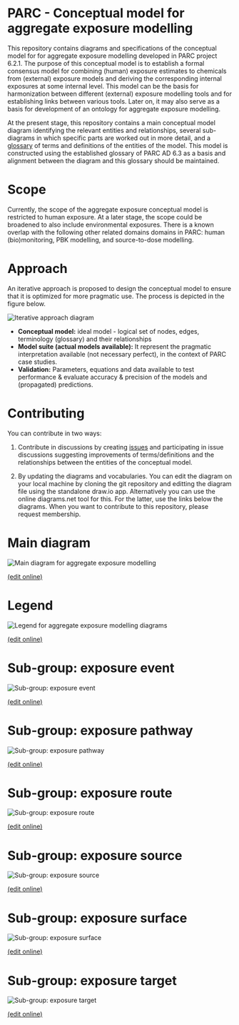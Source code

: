 # PARC - Conceptual model for aggregate exposure modelling

This repository contains diagrams and specifications of the conceptual model for for aggregate exposure modelling developed in PARC project 6.2.1. The purpose of this conceptual model is to establish a formal consensus model for combining (human) exposure estimates to chemicals from (external) exposure models and deriving the corresponding internal exposures at some internal level. This model can be the basis for harmonization between different (external) exposure modelling tools and for establishing links between various tools. Later on, it may also serve as a basis for development of an ontology for aggregate exposure modelling.

At the present stage, this repository contains a main conceptual model diagram identifying the relevant entities and relationships, several sub-diagrams in which specific parts are worked out in more detail, and a [glossary](glossary.csv) of terms and definitions of the entities of the model. This model is constructed using the established glossary of PARC AD 6.3 as a basis and alignment between the diagram and this glossary should be maintained.

# Scope

Currently, the scope of the aggregate exposure conceptual model is restricted to human exposure. At a later stage, the scope could be broadened to also include environmental exposures.
There is a known overlap with the following other related domains domains in PARC: human (bio)monitoring, PBK modelling, and source-to-dose modelling.

# Approach

An iterative approach is proposed to design the conceptual model to ensure that it is optimized for more pragmatic use. The process is depicted in the figure below.

![Iterative approach diagram](approach-diagram.png "Iterative approach diagram")

- **Conceptual model:** ideal model - logical set of nodes, edges, terminology (glossary) and their relationships
- **Model suite (actual models available):** It represent the pragmatic interpretation available (not necessary perfect), in the context of PARC case studies.
- **Validation:** Parameters, equations and data available to test performance & evaluate accuracy & precision of the models and (propagated) predictions.


# Contributing

You can contribute in two ways:

1. Contribute in discussions by creating [issues](https://github.com/eu-parc/aggregate-exposure-modelling/issues) and participating in issue discussions suggesting improvements of terms/definitions and the relationships between the entities of the conceptual model.

2. By updating the diagrams and vocabularies. You can edit the diagram on your local machine by cloning the git repository and editting the diagram file using the standalone draw.io app. Alternatively you can use the online diagrams.net tool for this. For the latter, use the links below the diagrams. When you want to contribute to this repository, please request membership.

# Main diagram

![Main diagram for aggregate exposure modelling](diagrams/aggregate-exposure-modelling.drawio.svg)

[(edit online)](https://app.diagrams.net/#Heu-parc%2Faggregate-exposure-modelling%2Fdevelop%2Fdiagrams%2Faggregate-exposure-modelling.drawio.svg)

# Legend

![Legend for aggregate exposure modelling diagrams](diagrams/legend.drawio.svg)

[(edit online)](https://app.diagrams.net/#Heu-parc%2Faggregate-exposure-modelling%2Fdevelop%2Fdiagrams%2Flegend.drawio.svg)


# Sub-group: exposure event

![Sub-group: exposure event](diagrams/sub-group-exposure-event.drawio.svg)

[(edit online)](https://app.diagrams.net/#Heu-parc%2Faggregate-exposure-modelling%2Fdevelop%2Fdiagrams%2Fsub-group-exposure-event.drawio.svg)

# Sub-group: exposure pathway

![Sub-group: exposure pathway](diagrams/sub-group-exposure-pathway.drawio.svg)

[(edit online)](https://app.diagrams.net/#Heu-parc%2Faggregate-exposure-modelling%2Fdevelop%2Fdiagrams%2Fsub-group-exposure-pathway.drawio.svg)

# Sub-group: exposure route

![Sub-group: exposure route](diagrams/sub-group-exposure-route.drawio.svg)

[(edit online)](https://app.diagrams.net/#Heu-parc%2Faggregate-exposure-modelling%2Fdevelop%2Fdiagrams%2Fsub-group-exposure-route.drawio.svg)

# Sub-group: exposure source

![Sub-group: exposure source](diagrams/sub-group-exposure-source.drawio.svg)

[(edit online)](https://app.diagrams.net/#Heu-parc%2Faggregate-exposure-modelling%2Fdevelop%2Fdiagrams%2Fsub-group-exposure-source.drawio.svg)

# Sub-group: exposure surface

![Sub-group: exposure surface](diagrams/sub-group-exposure-surface.drawio.svg)

[(edit online)](https://app.diagrams.net/#Heu-parc%2Faggregate-exposure-modelling%2Fdevelop%2Fdiagrams%2Fsub-group-exposure-surface.drawio.svg)

# Sub-group: exposure target

![Sub-group: exposure target](diagrams/sub-group-exposure-target.drawio.svg)

[(edit online)](https://app.diagrams.net/#Heu-parc%2Faggregate-exposure-modelling%2Fdevelop%2Fdiagrams%2Fsub-group-exposure-target.drawio.svg)
